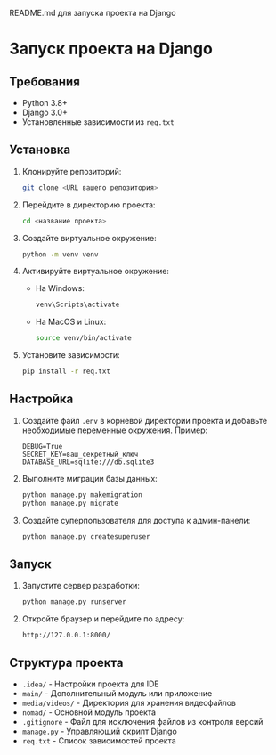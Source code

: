 README.md для запуска проекта на Django

# Запуск проекта на Django

## Требования
- Python 3.8+
- Django 3.0+
- Установленные зависимости из `req.txt`

## Установка

1. Клонируйте репозиторий:
   ```bash
   git clone <URL вашего репозитория>
   ```

2. Перейдите в директорию проекта:
   ```bash
   cd <название проекта>
   ```

3. Создайте виртуальное окружение:
   ```bash
   python -m venv venv
   ```

4. Активируйте виртуальное окружение:

   - На Windows:
     ```bash
     venv\Scripts\activate
     ```
   - На MacOS и Linux:
     ```bash
     source venv/bin/activate
     ```

5. Установите зависимости:
   ```bash
   pip install -r req.txt
   ```

## Настройка

1. Создайте файл `.env` в корневой директории проекта и добавьте необходимые переменные окружения. Пример:
   ```env
   DEBUG=True
   SECRET_KEY=ваш_секретный_ключ
   DATABASE_URL=sqlite:///db.sqlite3
   ```

2. Выполните миграции базы данных:
   ```bash
   python manage.py makemigration
   python manage.py migrate
   ```

3. Создайте суперпользователя для доступа к админ-панели:
   ```bash
   python manage.py createsuperuser
   ```

## Запуск

1. Запустите сервер разработки:
   ```bash
   python manage.py runserver
   ```

2. Откройте браузер и перейдите по адресу:
   ```
   http://127.0.0.1:8000/
   ```

## Структура проекта

- `.idea/` - Настройки проекта для IDE
- `main/` - Дополнительный модуль или приложение
- `media/videos/` - Директория для хранения видеофайлов
- `nomad/` - Основной модуль проекта
- `.gitignore` - Файл для исключения файлов из контроля версий
- `manage.py` - Управляющий скрипт Django
- `req.txt` - Список зависимостей проекта

